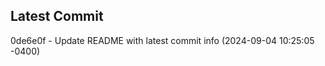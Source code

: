 
## Latest Commit
0de6e0f - Update README with latest commit info (2024-09-04 10:25:05 -0400) <Yunxi-Zhou>
